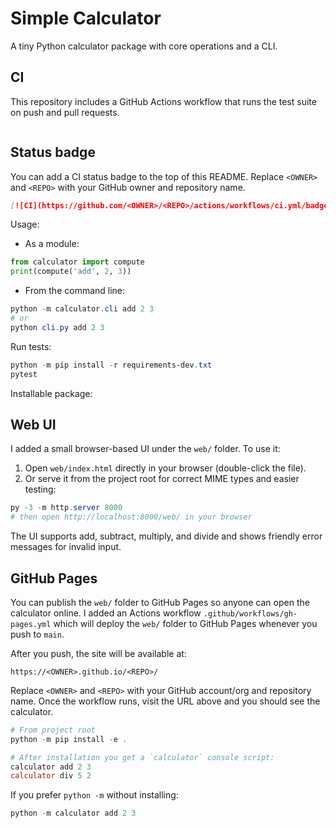 # Simple Calculator

A tiny Python calculator package with core operations and a CLI.

CI
--

This repository includes a GitHub Actions workflow that runs the test suite on push and pull requests.

```text
```

Status badge
------------

You can add a CI status badge to the top of this README. Replace `<OWNER>` and `<REPO>` with your GitHub owner and repository name.
```markdown
[![CI](https://github.com/<OWNER>/<REPO>/actions/workflows/ci.yml/badge.svg)](https://github.com/<OWNER>/<REPO>/actions/workflows/ci.yml)
```

Usage:

- As a module:

```py
from calculator import compute
print(compute('add', 2, 3))
```

- From the command line:

```powershell
python -m calculator.cli add 2 3
# or
python cli.py add 2 3
```

Run tests:

```powershell
python -m pip install -r requirements-dev.txt
pytest
```

Installable package:


Web UI
------

I added a small browser-based UI under the `web/` folder. To use it:

1. Open `web/index.html` directly in your browser (double-click the file).
2. Or serve it from the project root for correct MIME types and easier testing:

```powershell
py -3 -m http.server 8000
# then open http://localhost:8000/web/ in your browser
```

The UI supports add, subtract, multiply, and divide and shows friendly error messages for invalid input.

GitHub Pages
------------

You can publish the `web/` folder to GitHub Pages so anyone can open the calculator online. I added an Actions workflow `.github/workflows/gh-pages.yml` which will deploy the `web/` folder to GitHub Pages whenever you push to `main`.

After you push, the site will be available at:

```
https://<OWNER>.github.io/<REPO>/
```

Replace `<OWNER>` and `<REPO>` with your GitHub account/org and repository name. Once the workflow runs, visit the URL above and you should see the calculator.
```powershell
# From project root
python -m pip install -e .

# After installation you get a `calculator` console script:
calculator add 2 3
calculator div 5 2
```

If you prefer `python -m` without installing:

```powershell
python -m calculator add 2 3
```
